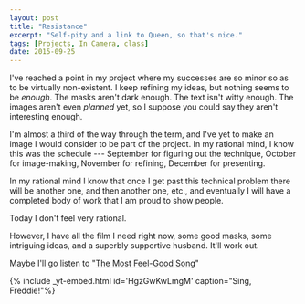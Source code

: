 ```yaml
---
layout: post
title: "Resistance"
excerpt: "Self-pity and a link to Queen, so that's nice."
tags: [Projects, In Camera, class]
date: 2015-09-25
---
```


I've reached a point in my project where my successes are so minor so as to be virtually non-existent. I keep refining my ideas, but nothing seems to be *enough*. The masks aren't dark enough. The text isn't witty enough. The images aren't even *planned* yet, so I suppose you could say they aren't interesting enough.

I'm almost a third of the way through the term, and I've yet to make an image I would consider to be part of the project. In my rational mind, I know this was the schedule --- September for figuring out the technique, October for image-making, November for refining, December for presenting.

In my rational mind I know that once I get past this technical problem there will be another one, and then another one, etc., and eventually I will have a completed body of work that I am proud to show people.

Today I don't feel very rational.

However, I have all the film I need right now, some good masks, some intriguing ideas, and a superbly supportive husband. It'll work out.

Maybe I'll go listen to "[The Most Feel-Good Song](http://www.jolij.com/?p=362)"

{% include _yt-embed.html id='HgzGwKwLmgM' caption="Sing, Freddie!"%}
